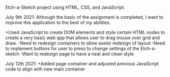 Etch-a-Sketch project using HTML, CSS, and JavaScript.

July 9th 2021:
Although the basic of the assignment is completed, I want to improve this application to the best of my abilities.

+Used JavaScript to create DOM elements and style certain HTML nodes to create a very basic web app that allows user to drag mouse over grid and draw.
-Need to redesign containers to allow easier redesign of layout
-Need to implement buttons for user to press to change settings of the Etch-a-sketch
-Want to redesign page to have a neat and clean style


July 12th 2021:
+Added page container and adjusted previous JavaScript code to align with new main container